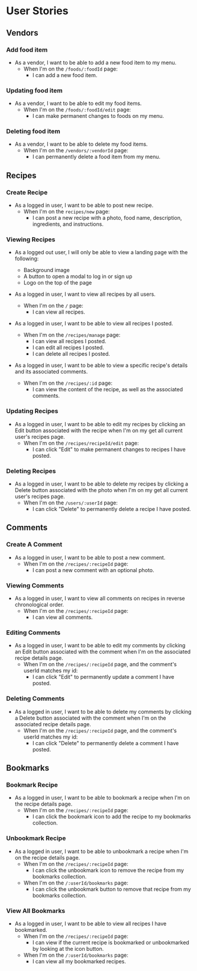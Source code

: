 # User Stories

## Vendors

### Add food item

* As a vendor, I want to be able to add a new food item to my menu.
  * When I'm on the `/foods/:foodId` page:
    * I can add a new food item.
   
### Updating food item

* As a vendor, I want to be able to edit my food items.
  * When I'm on the `/foods/:foodId/edit` page:
    * I can make permanent changes to foods on my menu.

### Deleting food item

* As a vendor, I want to be able to delete my food items.
  * When I'm on the `/vendors/:vendorId` page:
    * I can permanently delete a food item from my menu.


## Recipes

### Create Recipe

* As a logged in user, I want to be able to post new recipe.
  * When I'm on the `recipes/new` page:
    * I can post a new recipe with a photo, food name, description, ingredients, and instructions.

### Viewing Recipes

* As a logged out user, I will only be able to view a landing page with the following:
  * Background image
  * A button to open a modal to log in or sign up
  * Logo on the top of the page

* As a logged in user, I want to view all recipes by all users.
  * When I'm on the `/` page:
    * I can view all recipes.

* As a logged in user, I want to be able to view all recipes I posted.
  * When I'm on the `/recipes/manage` page:
    * I can view all recipes I posted.
    * I can edit all recipes I posted.
    * I can delete all recipes I posted.

* As a logged in user, I want to be able to view a specific recipe's details and its associated comments.
  * When I'm on the `/recipes/:id` page:
    * I can view the content of the recipe, as well as the associated comments.

### Updating Recipes

* As a logged in user, I want to be able to edit my recipes by clicking an Edit button associated with the recipe when I'm on my get all current user's recipes page.
  * When I'm on the `/recipes/recipeId/edit` page:
    * I can click "Edit" to make permanent changes to recipes I have posted.

### Deleting Recipes

* As a logged in user, I want to be able to delete my recipes by clicking a Delete button associated with the photo when I'm on my get all current user's recipes page.
  * When I'm on the `/users/:userId` page:
    * I can click "Delete" to permanently delete a recipe I have posted.

## Comments

### Create A Comment

* As a logged in user, I want to be able to post a new comment.
  * When I'm on the `/recipes/:recipeId` page:
    * I can post a new comment with an optional photo.

### Viewing Comments

* As a logged in user, I want to view all comments on recipes in reverse chronological order.
  * When I'm on the `/recipes/:recipeId` page:
    * I can view all comments.

### Editing Comments

* As a logged in user, I want to be able to edit my comments by clicking an Edit button associated with the comment when I'm on the associated recipe details page.
  * When I'm on the `/recipes/:recipeId` page, and the comment's userId matches my id:
    * I can click "Edit" to permanently update a comment I have posted.

### Deleting Comments

* As a logged in user, I want to be able to delete my comments by clicking a Delete button associated with the comment when I'm on the associated recipe details page.
  * When I'm on the `/recipes/:recipeId` page, and the comment's userId matches my id:
    * I can click "Delete" to permanently delete a comment I have posted.

## Bookmarks

### Bookmark Recipe

* As a logged in user, I want to be able to bookmark a recipe when I'm on the recipe details page.
  * When I'm on the `/recipes/:recipeId` page:
    * I can click the bookmark icon to add the recipe to my bookmarks collection.

### Unbookmark Recipe
* As a logged in user, I want to be able to unbookmark a recipe when I'm on the recipe details page.
  * When I'm on the `/recipes/:recipeId` page:
    * I can click the unbookmark icon to remove the recipe from my bookmarks collection.
  * When I'm on the `/:userId/bookmarks` page:
    * I can click the unbookmark button to remove that recipe from my bookmarks collection.

### View All Bookmarks
* As a logged in user, I want to be able to view all recipes I have bookmarked.
  * When I'm on the `/recipes/:recipeId` page:
    * I can view if the current recipe is bookmarked or unbookmarked by looking at the icon button.
  * When I'm on the `/:userId/bookmarks` page:
    * I can view all my bookmarked recipes.
   


